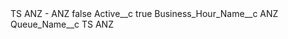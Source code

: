 <?xml version="1.0" encoding="UTF-8"?>
<CustomMetadata xmlns="http://soap.sforce.com/2006/04/metadata" xmlns:xsi="http://www.w3.org/2001/XMLSchema-instance" xmlns:xsd="http://www.w3.org/2001/XMLSchema">
    <label>TS ANZ - ANZ</label>
    <protected>false</protected>
    <values>
        <field>Active__c</field>
        <value xsi:type="xsd:boolean">true</value>
    </values>
    <values>
        <field>Business_Hour_Name__c</field>
        <value xsi:type="xsd:string">ANZ</value>
    </values>
    <values>
        <field>Queue_Name__c</field>
        <value xsi:type="xsd:string">TS ANZ</value>
    </values>
</CustomMetadata>
